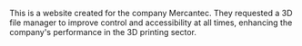 This is a website created for the company Mercantec. 
They requested a 3D file manager to improve control and accessibility at all times, enhancing the company's performance in the 3D printing sector.